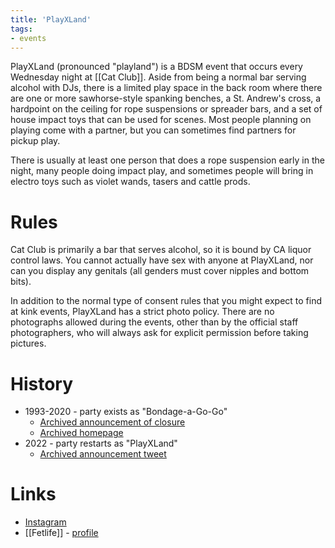 ```yaml
---
title: 'PlayXLand'
tags:
- events
---
```


PlayXLand (pronounced "playland") is a BDSM event that occurs every Wednesday night at [[Cat Club]]. Aside from being a normal bar serving alcohol with DJs, there is a limited play space in the back room where there are one or more sawhorse-style spanking benches, a St. Andrew's cross, a hardpoint on the ceiling for rope suspensions or spreader bars, and a set of house impact toys that can be used for scenes. Most people planning on playing come with a partner, but you can sometimes find partners for pickup play.

There is usually at least one person that does a rope suspension early in the night, many people doing impact play, and sometimes people will bring in electro toys such as violet wands, tasers and cattle prods.

# Rules
Cat Club is primarily a bar that serves alcohol, so it is bound by CA liquor control laws. You cannot actually have sex with anyone at PlayXLand, nor can you display any genitals (all genders must cover nipples and bottom bits).

In addition to the normal type of consent rules that you might expect to find at kink events, PlayXLand has a strict photo policy. There are no photographs allowed during the events, other than by the official staff photographers, who will always ask for explicit permission before taking pictures.

# History
- 1993-2020 - party exists as "Bondage-a-Go-Go"
	- [Archived announcement of closure](https://web.archive.org/web/20200824190722/https://twitter.com/Bondageagogo/status/1297973664613150721)
	- [Archived homepage](https://web.archive.org/web/20170728094618/http://www.bondage-a-go-go.com/en/)
- 2022 - party restarts as "PlayXLand"
	- [Archived announcement tweet](https://web.archive.org/web/20211207202845/https://twitter.com/PlayXLandSF1/status/1468315159261184002)

# Links
- [Instagram](https://www.instagram.com/playxlandsf/)
- [[Fetlife]] - [profile](https://fetlife.com/users/14197003)